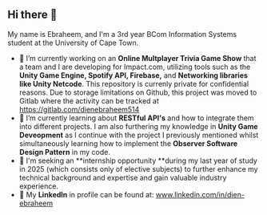 ## Hi there 👋
My name is Ebraheem, and  I'm a 3rd year BCom Information Systems student at the University of Cape Town.
- 🔭 I’m currently working on an **Online Multplayer Trivia Game Show** that a team and I are developing for Impact.com, utilizing tools such as the **Unity Game Engine, Spotify API, Firebase,** and **Networking libraries like Unity Netcode**. This repository is currenly private for confidential reasons. Due to storage limitations on Github, this project was moved to Gitlab where the activity can be tracked at https://gitlab.com/dienebraheem514
- 🌱 I’m currently learning about **RESTful API's** and how to integrate them into different projects. I am also furthering my knowledge in **Unity Game Deveopment** as I continue with the project I previously mentioned whilst simultaneously learning how to implement the **Observer Software Design Pattern** in my code.
- 👯 I'm seeking an **internship opportunity **during my last year of study in 2025 (which consists only of elective subjects) to further enhance my technical background and expertise and gain valuable industry experience.
- 💼 My **LinkedIn** in profile can be found at: www.linkedin.com/in/dien-ebraheem

<!--
**Ebidien511/Ebidien511** is a ✨ _special_ ✨ repository because its `README.md` (this file) appears on your GitHub profile.

Here are some ideas to get you started:

- 🔭 I’m currently working on ...
- 🌱 I’m currently learning ...
- 👯 I’m looking to collaborate on ...
- 🤔 I’m looking for help with ...
- 💬 Ask me about ...
- 📫 How to reach me: ...
- 😄 Pronouns: ...
- ⚡ Fun fact: ...
-->
